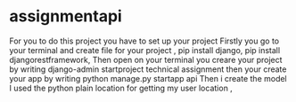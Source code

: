 # assignmentapi
For you to do this project you have to set up your project
Firstly you go to your terminal and create file for your project , pip install django, pip install djangorestframework, 
Then open on your terminal you creare your project by writing django-admin startproject technical assignment
then your create your app by writing python manage.py startapp api
Then i create the model 
I used the python plain location for getting my user location , 
